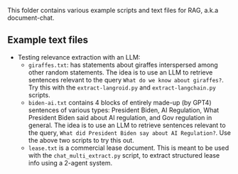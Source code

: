 This folder contains various example scripts and text files for RAG, a.k.a 
document-chat.

## Example text files

- Testing relevance extraction with an LLM:
    - `giraffes.txt`: has statements about giraffes interspersed among other 
      random statements. The idea is to use an LLM to retrieve sentences 
      relevant to the query `What do we know about giraffes?`. Try this with 
      the `extract-langroid.py` and `extract-langchain.py` scripts.
    - `biden-ai.txt` contains 4 blocks of entirely made-up (by GPT4) 
      sentences of various types: President Biden, AI Regulation, What 
      President Biden said about AI regulation, and Gov regulation in general. 
      The idea is to use an LLM to retrieve sentences relevant to the query, 
      `What did President Biden say about AI Regulation?`. Use the above two 
      scripts to try this out.
    - `lease.txt` is a commercial lease document. This is meant to be used with 
      the `chat_multi_extract.py` script, to extract structured lease info 
      using a 2-agent system. 

